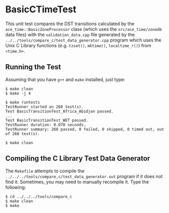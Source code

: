 # BasicCTimeTest

This unit test compares the DST transitions calculated by the
`ace_time::BasicZoneProcessor` class (which uses the `src/ace_time/zonedb` data
files) with the `validation_data.cpp` file generated by the
`../../tools/compare_c/test_data_generator.cpp` program which uses the Unix C
Library functions (e.g. `tzset()`, `mktime()`, `localtime_r()`) from `<time.h>`.

## Running the Test

Assuming that you have `g++` and `make` installed, just type:
```
$ make clean
$ make -j 4

$ make runtests
TestRunner started on 268 test(s).
Test BasicTransitionTest_Africa_Abidjan passed.
...
Test BasicTransitionTest_WET passed.
TestRunner duration: 0.070 seconds.
TestRunner summary: 268 passed, 0 failed, 0 skipped, 0 timed out, out of 268 test(s).

$ make clean
```

## Compiling the C Library Test Data Generator

The `Makefile` attempts to compile the
`../../../tools/compare_c/test_data_generator.out` program if it does not find
it. Sometimes, you may need to manually recompile it. Type the following:

```
$ cd ../../../tools/compare_c
$ make clean
$ make
```

